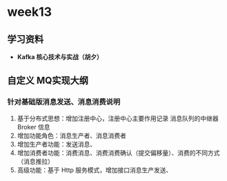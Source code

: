 # week13

## 学习资料

- ****Kafka 核心技术与实战（胡夕）****

## 自定义 MQ实现大纲

### 针对基础版消息发送、消息消费说明

1. 基于分布式思想：增加注册中心，注册中心主要作用记录 消息队列的中继器 Broker 信息
2. 增加功能角色：消息生产者、消息消费者
3. 增加生产者功能：发送消息、
4. 增加消费者功能：消费消息、消费消费确认（提交偏移量）、消费的不同方式（消息推拉）
5. 高级功能：基于 Http 服务模式，增加接口消息生产发送、